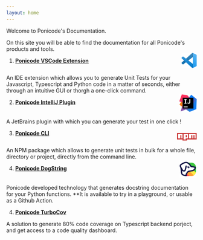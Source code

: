 ```yaml
---
layout: home
---
```

Welcome to Ponicode's Documentation.

On this site you will be able to find the documentation for all Ponicode's products and tools.

1. **[Ponicode VSCode Extension](vscode_extension/)**

<p align="right" style="margin-top: -43px">
    <img src="/assets/images/vscode.png" alt="vscode" width="40"/>
</p>

An IDE extension which allows you to generate Unit Tests for your Javascript, Typescript and Python code in a matter of seconds, either through an intuitive GUI or thorgh a one-click command.

2. **[Ponicode IntelliJ Plugin](intellij_plugin/)**

<p align="right" style="margin-top: -43px">
    <img src="/assets/images/intellij.png" alt="vscode" width="46"/>
</p>

A JetBrains plugin with which you can generate your test in one click !

3. **[Ponicode CLI](cli/)**

<p align="right" style="margin-top: -23px">
    <img src="/assets/images/npm.png" alt="vscode" width="52"/>
</p>

An NPM package which allows to generate unit tests in bulk for a whole file, directory or project, directly from the command line.

4. **[Ponicode DogString](dogstring/)**

<p align="right" style="margin-top: -43px">
    <img src="/assets/images/dogstring.png" alt="vscode" width="46"/>
</p>

Ponicode developed technology that generates docstring documentation for your Python functions. **It is available to try in a playground, or usable as a Github Action.

4. **[Ponicode TurboCov](turbocov/)**

A solution to generate 80% code coverage on Typescript backend porject, and get access to a code quality dashboard.